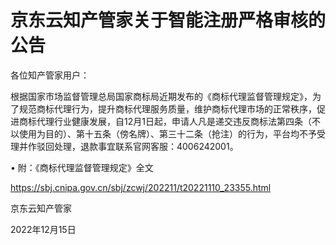 # 京东云知产管家关于智能注册严格审核的公告

各位知产管家用户：

根据国家市场监督管理总局国家商标局近期发布的《商标代理监督管理规定》，为了规范商标代理行为，提升商标代理服务质量，维护商标代理市场的正常秩序，促进商标代理行业健康发展，自12月1日起，申请人凡是递交违反商标法第四条（不以使用为目的）、第十五条（傍名牌）、第三十二条（抢注）的行为，平台均不予受理并作驳回处理，退款事宜联系官网客服：4006242001。

•	附：《商标代理监督管理规定》全文

https://sbj.cnipa.gov.cn/sbj/zcwj/202211/t20221110_23355.html


京东云知产管家

2022年12月15日

